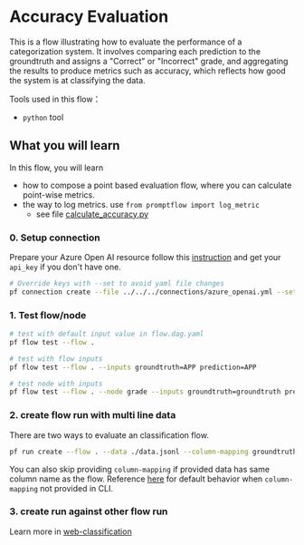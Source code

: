# Accuracy Evaluation

This is a flow illustrating how to evaluate the performance of a categorization system. It involves comparing each prediction to the groundtruth and assigns a "Correct" or "Incorrect" grade, and aggregating the results to produce metrics such as accuracy, which reflects how good the system is at classifying the data.

Tools used in this flow：

- `python` tool

## What you will learn

In this flow, you will learn

- how to compose a point based evaluation flow, where you can calculate point-wise metrics.
- the way to log metrics. use `from promptflow import log_metric`
  - see file [calculate_accuracy.py](calculate_accuracy.py)

### 0. Setup connection

Prepare your Azure Open AI resource follow this [instruction](https://learn.microsoft.com/en-us/azure/cognitive-services/openai/how-to/create-resource?pivots=web-portal) and get your `api_key` if you don't have one.

```bash
# Override keys with --set to avoid yaml file changes
pf connection create --file ../../../connections/azure_openai.yml --set api_key=<your_api_key> api_base=<your_api_base>
```

### 1. Test flow/node

```bash
# test with default input value in flow.dag.yaml
pf flow test --flow .

# test with flow inputs
pf flow test --flow . --inputs groundtruth=APP prediction=APP

# test node with inputs
pf flow test --flow . --node grade --inputs groundtruth=groundtruth prediction=prediction
```

### 2. create flow run with multi line data

There are two ways to evaluate an classification flow.

```bash
pf run create --flow . --data ./data.jsonl --column-mapping groundtruth='${data.groundtruth}' prediction='${data.prediction}' --stream
```

You can also skip providing `column-mapping` if provided data has same column name as the flow.
Reference [here](https://aka.ms/pf/column-mapping) for default behavior when `column-mapping` not provided in CLI.

### 3. create run against other flow run

Learn more in [web-classification](../../standard/web-classification/README.md)
